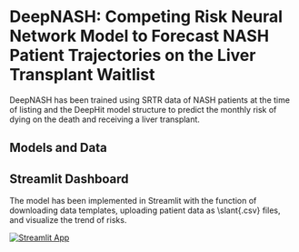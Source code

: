# DeepNASH:  Competing Risk Neural Network Model to Forecast NASH Patient Trajectories on the Liver Transplant Waitlist
DeepNASH has been trained using SRTR data of NASH patients at the time of listing and the DeepHit model structure to predict the monthly risk of dying on the death and receiving a liver transplant. 

## Models and Data 


## Streamlit Dashboard
The model has been implemented in Streamlit with the function of downloading data templates, uploading patient data as \slant{.csv} files, and visualize the trend of risks. 

[![Streamlit App](https://static.streamlit.io/badges/streamlit_badge_black_white.svg)](https://deepnash.streamlit.app/)

# 

